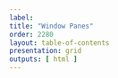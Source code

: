```yaml
---
label: 
title: "Window Panes"
order: 2280
layout: table-of-contents
presentation: grid
outputs: [ html ]
---
```

